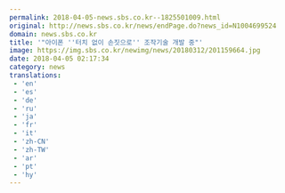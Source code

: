 ```yaml
---
permalink: 2018-04-05-news.sbs.co.kr--1825501009.html
original: http://news.sbs.co.kr/news/endPage.do?news_id=N1004699524
domain: news.sbs.co.kr
title: '"아이폰 ''터치 없이 손짓으로'' 조작기술 개발 중"'
image: https://img.sbs.co.kr/newimg/news/20180312/201159664.jpg
date: 2018-04-05 02:17:34
category: news
translations: 
 - 'en'
 - 'es'
 - 'de'
 - 'ru'
 - 'ja'
 - 'fr'
 - 'it'
 - 'zh-CN'
 - 'zh-TW'
 - 'ar'
 - 'pt'
 - 'hy'
---
```


